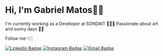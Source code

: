 # Hi, I'm Gabriel Matos👋🏻

I'm currently working as a Developer at SONDAIT 👨🏻‍💻
Passionate about art and sunny days 👨‍🎨

Follow me 👇🏼

[![Linkedin Badge](https://img.shields.io/badge/-LinkedIn-blue?style=flat-square&logo=Linkedin&logoColor=white&link=https://www.linkedin.com/in/gaamatoss/)](https://www.linkedin.com/in/gaamatoss/) [![Instagram Badge](https://img.shields.io/badge/-Instagram-purple?style=flat-square&logo=Instagram&logoColor=white&link=https://www.instagram.com/gaamatoss/)](https://www.instagram.com/gaamatoss/) [![Gmail Badge](https://img.shields.io/badge/-Email-red?style=flat-square&logo=Gmail&logoColor=white&link=mailto:gaabrielmatoss@hotmail.com)](mailto:gaabrielmatoss@hotmail.com)

